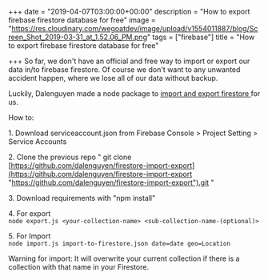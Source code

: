 +++
date = "2019-04-07T03:00:00+00:00"
description = "How to export firebase firestore database for free"
image = "https://res.cloudinary.com/wegoatdev/image/upload/v1554011887/blog/Screen_Shot_2019-03-31_at_1.52.06_PM.png"
tags = ["firebase"]
title = "How to export firebase firestore database for free"

+++
So far, we don't have an official and free way to import or export our data in/to firebase firestore. Of course we don't want to any unwanted accident happen, where we lose all of our data without backup.

Luckily, Dalenguyen made a node package to [import and export firestore ](https://github.com/dalenguyen/firestore-import-export)for us.   
  
How to:   
  
1\. Download serviceaccount.json from Firebase Console > Project Setting > Service Accounts  
  
2\. Clone the previous repo " git clone [https://github.com/dalenguyen/firestore-import-export](https://github.com/dalenguyen/firestore-import-export "https://github.com/dalenguyen/firestore-import-export").git "  
  
3\. Download requirements with "npm install"  
  
4\. For export  
`node export.js <your-collection-name> <sub-collection-name-(optional)>`  
  
5\. For Import  
`node import.js import-to-firestore.json date=date geo=Location`  
  
Warning for import: It will overwrite your current collection if there is a collection with that name in your Firestore.